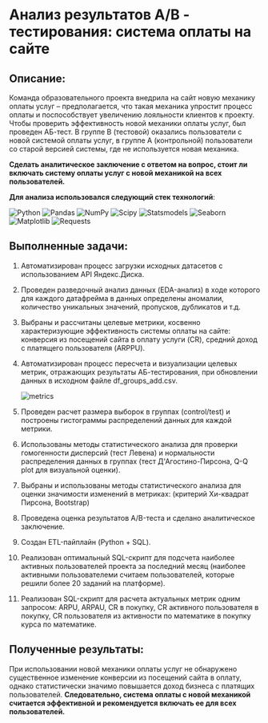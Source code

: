 # Анализ результатов A/B - тестирования: система оплаты на сайте

## Описание: 
Команда образовательного проекта внедрила на сайт новую механику оплаты услуг – предполагается, что такая механика упростит процесс оплаты и поспособствует увеличению лояльности клиентов к проекту. Чтобы проверить эффективность новой механики оплаты услуг, был проведен АБ-тест. В группе B (тестовой) оказались пользователи с новой системой оплаты услуг, в группе A (контрольной) пользователи со старой версией системы, где не используется новая механика. <br/>

**Сделать аналитическое заключение с ответом на вопрос, стоит ли включать систему оплаты услуг с новой механикой на всех пользователей.**<br/>

**Для анализа использовался следующий стек технологий**: <br/>

![Python](https://img.shields.io/badge/-Python-0b0038?style=for-the-badge&logo=python&logoColor=3c78a9)
![Pandas](https://img.shields.io/badge/pandas-0b0038?style=for-the-badge&logo=pandas&logoColor=white)
![NumPy](https://img.shields.io/badge/numpy-0b0038?style=for-the-badge&logo=numpy&logoColor=4c74cc)
![Scipy](https://img.shields.io/badge/-Scipy-0b0038?style=for-the-badge&logo=scipy&logoColor=white)
![Statsmodels](https://img.shields.io/badge/pingouin-0b0038?style=for-the-badge&logo=statsmodel&logoColor=white)
![Seaborn](https://img.shields.io/badge/seaborn-0b0038?style=for-the-badge&logo=seaborn&logoColor=white)
![Matplotlib](https://img.shields.io/badge/matplotlib-0b0038?style=for-the-badge&logo=matplotlib&logoColor=white)
![Requests](https://img.shields.io/badge/requests-0b0038?style=for-the-badge&logo=requests&logoColor=white)

## Выполненные задачи:

1. Автоматизирован процесс загрузки исходных датасетов с использованием API Яндекс.Диска.

2. Проведен  разведочный анализ данных (EDA-анализ) в ходе которого для каждого датафрейма в данных определены аномалии, количество уникальных значений, пропусков, дубликатов и т.д. 

3. Выбраны и рассчитаны целевые метрики, косвенно характеризующие эффективность системы оплаты на сайте: конверсия из посещений сайта в оплату услуги (CR), средний доход с платящего пользователя (ARPPU).

4. Автоматизирован процесс пересчета и визуализации целевых метрик, отражающих результаты АБ-тестирования, при обновлении данных в исходном файле df_groups_add.csv.

    ![metrics](https://github.com/PonomarenkoDA/images/blob/main/business_metrics.png?raw=true)

5. Проведен расчет размера выборок в группах (control/test) и построены гистограммы распределений данных для каждой метрики.

6. Использованы методы статистического анализа для проверки гомогенности дисперсий (тест Левена) и нормальности распределения данных в группах (тест Д'Агостино-Пирсона, Q-Q plot для визуальной оценки).

7. Выбраны и использованы методы статистического анализа для оценки значимости изменений в метриках:
   (критерий Хи-квадрат Пирсона, Bootstrap)
   
    <!-- ![avg_revenue](https://github.com/PonomarenkoDA/images/blob/main/avg_paying_rev.png?raw=true) -->
        
    <!-- ![bootstrap](https://github.com/PonomarenkoDA/images/blob/main/bootstrap.png?raw=true) -->
8. Проведена оценка результатов А/B-теста и сделано аналитическое заключение.

9. Создан ETL-пайплайн (Python + SQL).
10. Реализован оптимальный SQL-скрипт для подсчета наиболее активных пользователей проекта за последний месяц (наиболее активными пользователеми считаем пользователей, которые решили более 20 заданий на платформе).
11. Реализован SQL-скрипт для расчета актуальных метрик одним запросом: ARPU, ARPAU, CR в покупку, СR активного пользователя в покупку, CR пользователя из активности по математике в покупку курса по математике.

## Полученные результаты:
При использовании новой механики оплаты услуг не обнаружено существенное изменение конверсии из посещений сайта в оплату, однако статистически значимо повышается доход бизнеса с платящих пользователей.
**Следовательно, система оплаты с новой механикой считается эффективной и рекомендуется включать ее для всех пользователей.**

<!-- ## Исходные данные: 

1. **ab_users_data** - таблица c информацией о заказах:

    `user_id` - позаказный идентификатор пользователя; <br/>
    `order_id` - уникальный идентификатор заказа (номер чека);<br/>
    `action` - действие пользователя: create_order или cancel_order;<br/>
    `time` - время совершения действия;<br/> 
    `date` - дата совершения действия;<br/> 
    `group` - принадлежность пользователя к группе при АБ-тесте.

2. **ab_orders** - таблица с информацией о составе заказов:

    `order_id` - уникальный идентификатор заказа (номер чека);<br/>
    `creation_time` - время создания заказа;<br/> 
    `product_ids` - состав каждого заказа (в виде списка id товаров).<br/> 

3. **ab_products** - таблица с информацией товарных позициях:

    `product_id` - уникальный идентификатор товара;<br/>
    `name` - название товара;<br/> 
    `price` - цена товара.<br/>  -->

<!-- 
- Информация о заказах `df_orders`
- Информация о клиентах `df_customers`
- Информация о товарах в составе заказа `df_order_items` -->
<!-- <style>
ul {
    list-style-type: none; /* Убираем маркеры у ненумерованных списков */
    padding: 0; /* Убираем отступы */
}
</style>

<ul>

<details> 
    <summary>Информация о заказах `df_orders` <u>(см. подробнее)</u></summary>
    <p>

`order_id` - уникальный идентификатор заказа (номер чека)  
`customer_id` - позаказный идентификатор пользователя  
`order_status` - статус заказа  
`order_purchase_timestamp` - время создания заказа  
`order_approved_at` - время подтверждения оплаты заказа  
`order_delivered_carrier_date` - время передачи заказа в логистическую службу  
`order_delivered_customer_date` - время доставки заказа  
`order_estimated_delivery_date` - обещанная дата доставки  
</p>
</details>
</ul>

<ul>

<details> 
    <summary>Информация о заказах `df_customers` (см. подробнее)</summary>
    <p>

`customer_id` - позаказный идентификатор пользователя  
`customer_unique_id` - уникальный идентификатор пользователя (аналог номера паспорта)  
`customer_zip_code_prefix` - почтовый индекс пользователя  
`customer_city` - город доставки пользователя  
`customer_state` - штат доставки пользователя
</p>
</details>
</ul>

<ul>

<details> 
    <summary>Информация о заказах `df_order_items` (см. подробнее)</summary>
    <p>

`order_id` - уникальный идентификатор заказа (номер чека)  
`order_item_id` - идентификатор товара внутри одного заказа  
`product_id` - ид товара (аналог штрихкода)  
`seller_id` - ид производителя товара  
`shipping_limit_date` - максимальная дата доставки продавцом для передачи заказа партнеру по логистике  
`price` - цена за единицу товара  
`freight_value` - вес товара

</p>
</details>
</ul> -->
